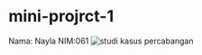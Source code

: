 
# mini-projrct-1
Nama: Nayla NIM:061 ![studi kasus percabangan](https://github.com/user-attachments/assets/2d885dd7-7b67-43d0-86f5-2f0413573ba4)

